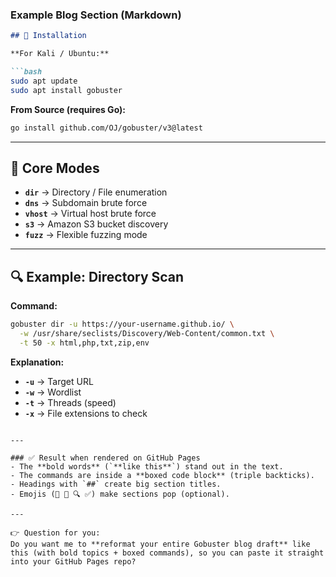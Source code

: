 
### Example Blog Section (Markdown)

````markdown
## 🚀 Installation

**For Kali / Ubuntu:**

```bash
sudo apt update
sudo apt install gobuster
````

**From Source (requires Go):**

```bash
go install github.com/OJ/gobuster/v3@latest
```

---

## 📂 Core Modes

* **`dir`** → Directory / File enumeration
* **`dns`** → Subdomain brute force
* **`vhost`** → Virtual host brute force
* **`s3`** → Amazon S3 bucket discovery
* **`fuzz`** → Flexible fuzzing mode

---

## 🔍 Example: Directory Scan

**Command:**

```bash
gobuster dir -u https://your-username.github.io/ \
  -w /usr/share/seclists/Discovery/Web-Content/common.txt \
  -t 50 -x html,php,txt,zip,env
```

**Explanation:**

* **`-u`** → Target URL
* **`-w`** → Wordlist
* **`-t`** → Threads (speed)
* **`-x`** → File extensions to check

```

---

### ✅ Result when rendered on GitHub Pages
- The **bold words** (`**like this**`) stand out in the text.  
- The commands are inside a **boxed code block** (triple backticks).  
- Headings with `##` create big section titles.  
- Emojis (🚀 📂 🔍 ✅) make sections pop (optional).  

---

👉 Question for you:  
Do you want me to **reformat your entire Gobuster blog draft** like this (with bold topics + boxed commands), so you can paste it straight into your GitHub Pages repo?
```

